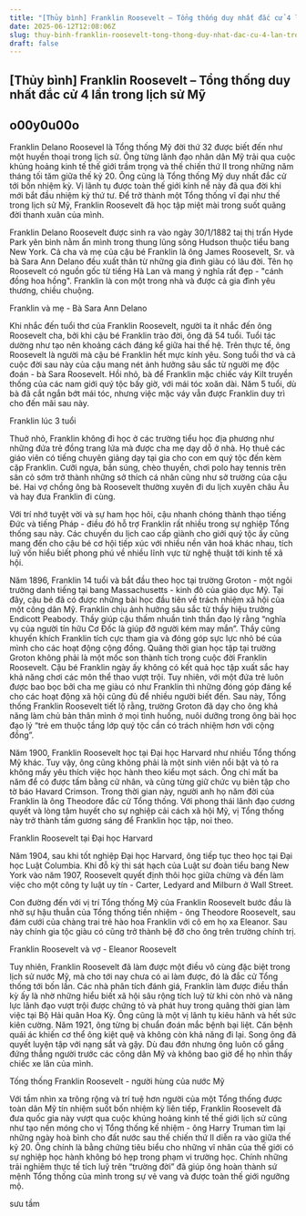 ```yaml
---
title: "[Thủy bình] Franklin Roosevelt – Tổng thống duy nhất đắc cử 4 lần trong lịch sử Mỹ"
date: 2025-06-12T12:08:06Z
slug: thuy-binh-franklin-roosevelt-tong-thong-duy-nhat-dac-cu-4-lan-trong-lich-su-my
draft: false
---
```


## [Thủy bình] Franklin Roosevelt – Tổng thống duy nhất đắc cử 4 lần trong lịch sử Mỹ

## o00y0u00o

Franklin Delano Roosevel là Tổng thống Mỹ đời thứ 32 được biết đến như một huyền thoại trong lịch sử. Ông từng lãnh đạo nhân dân Mỹ trải qua cuộc khủng hoảng kinh tế thế giới trầm trọng và thế chiến thứ II trong những năm tháng tối tăm giữa thế kỷ 20. Ông cũng là Tổng thống Mỹ duy nhất đắc cử tới bốn nhiệm kỳ. Vị lãnh tụ được toàn thế giới kính nể này đã qua đời khi mới bắt đầu nhiệm kỳ thứ tư. Để trở thành một Tổng thống vĩ đại như thế trong lịch sử Mỹ, Franklin Roosevelt đã học tập miệt mài trong suốt quãng đời thanh xuân của mình.

Franklin Delano Roosevelt được sinh ra vào ngày 30/1/1882 taị thị trấn Hyde Park yên bình nằm ẩn mình trong thung lũng sông Hudson thuộc tiểu bang New York. Cả cha và mẹ của cậu bé Franklin là ông James Roosevelt, Sr. và bà Sara Ann Delano đều xuất thân từ những gia đình giàu có lâu đời. Tên họ Roosevelt có nguồn gốc từ tiếng Hà Lan và mang ý nghĩa rất đẹp - "cánh đồng hoa hồng". Franklin là con một trong nhà và được cả gia đình yêu thương, chiều chuộng.

Franklin và mẹ - Bà Sara Ann Delano



Khi nhắc đến tuổi thơ của Franklin Roosevelt, người ta ít nhắc đến ông Roosevelt cha, bởi khi cậu bé Franklin trào đời, ông đã 54 tuổi. Tuổi tác dường như tạo nên khoảng cách đáng kể giữa hai thế hệ. Trên thực tế, ông Roosevelt là người mà cậu bé Franklin hết mực kính yêu. Song tuổi thơ và cả cuộc đời sau này của cậu mang nét ảnh hưởng sâu sắc từ người mẹ độc đoán - bà Sara Roosevelt. Hồi nhỏ, bà để Franklin mặc chiếc váy Kilt truyền thống của các nam giới quý tộc bấy giờ, với mái tóc xoăn dài. Năm 5 tuổi, dù bà đã cắt ngắn bớt mái tóc, nhưng việc mặc váy vẫn được Franklin duy trì cho đến mãi sau này.

Franklin lúc 3 tuổi

Thuở nhỏ, Franklin không đi học ở các trường tiểu học địa phương như những đứa trẻ đồng trang lứa mà được cha mẹ dạy dỗ ở nhà. Họ thuê các giáo viên có tiếng chuyên giảng dạy tại gia cho con em quý tộc đến kèm cặp Franklin. Cưỡi ngựa, bắn súng, chèo thuyền, chơi polo hay tennis trên sân cỏ sớm trở thành những sở thích cá nhân cũng như sở trường của cậu bé. Hai vợ chồng ông bà Roosevelt thường xuyên đi du lịch xuyên châu Âu và hay đưa Franklin đi cùng.

Với trí nhớ tuyệt vời và sự ham học hỏi, cậu nhanh chóng thành thạo tiếng Đức và tiếng Pháp - điều đó hỗ trợ Franklin rất nhiều trong sự nghiệp Tổng thống sau này. Các chuyến du lịch cao cấp giành cho giới quý tộc ấy cũng mang đến cho cậu bé cơ hội tiếp xúc với nhiều nền văn hoá khác nhau, tích luỹ vốn hiểu biết phong phú về nhiều lĩnh vực từ nghệ thuật tới kinh tế xã hội.


Năm 1896, Franklin 14 tuổi và bắt đầu theo học tại trường Groton - một ngôi trường danh tiếng tại bang Massachusetts - kinh đô của giáo dục Mỹ. Tại đây, cậu bé đã có được những bài học đầu tiên về trách nhiệm xã hội của một công dân Mỹ. Franklin chịu ảnh hưởng sâu sắc từ thầy hiệu trưởng Endicott Peabody. Thầy giúp cậu thấm nhuần tinh thần đạo lý rằng “nghĩa vụ của người tín hữu Cơ Đốc là giúp đỡ người kém may mắn”. Thầy cũng khuyến khích Franklin tích cực tham gia và đóng góp sực lực nhỏ bé của mình cho các hoạt động cộng đồng.
Quãng thời gian học tập tại trường Groton không phải là một mốc son thành tích trong cuộc đời Franklin Roosevelt. Cậu bé Franklin ngày ấy không có kết quả học tập xuất sắc hay khả năng chơi các môn thể thao vượt trội. Tuy nhiên, với một đứa trẻ luôn được bao bọc bởi cha mẹ giàu có như Franklin thì những đóng góp đáng kể cho các hoạt động xã hội cũng đủ để nhiều người biết đến. Sau này, Tổng thống Franklin Roosevelt tiết lộ rằng, trường Groton đã dạy cho ông khả năng làm chủ bản thân mình ở mọi tình huống, nuôi dưỡng trong ông bài học đạo lý “trẻ em thuộc tầng lớp quý tộc cần có trách nhiệm hơn với cộng đồng”.


Năm 1900, Franklin Roosevelt học tại Đại học Harvard như nhiều Tổng thống Mỹ khác. Tuy vậy, ông cũng không phải là một sinh viên nổi bật và tỏ ra không mấy yêu thích việc học hành theo kiểu mọt sách. Ông chỉ mất ba năm để có được tấm bằng cử nhân, và cũng từng giữ chức vụ biên tập cho tờ báo Havard Crimson. Trong thời gian này, người anh họ năm đời của Franklin là ông Theodore đắc cử Tổng thống. Với phong thái lãnh đạo cương quyết và lòng tâm huyết cho sự nghiệp cải cách xã hội Mỹ, vị Tổng thống này trở thành tấm gương sáng để Franklin học tập, noi theo.


Franklin Roosevelt tại Đại học Harvard


Năm 1904, sau khi tốt nghiệp Đại học Harvard, ông tiếp tục theo học tại Đại học Luật Columbia. Khi đỗ kỳ thi sát hạch của Luật sư đoàn tiểu bang New York vào năm 1907, Roosevelt quyết định thôi học giữa chừng và đến làm việc cho một công ty luật uy tín - Carter, Ledyard and Milburn ở Wall Street.


Con đường đến với vị trí Tổng thống Mỹ của Franklin Roosevelt bước đầu là nhờ sự hậu thuẫn của Tổng thống tiền nhiệm - ông Theodore Roosevelt, sau đám cưới của chàng trai trẻ hào hoa Franklin với cô em họ xa Eleanor. Sau này chính gia tộc giàu có cũng trở thành bệ đỡ cho ông trên trường chính trị.

Franklin Roosevelt và vợ - Eleanor Roosevelt

Tuy nhiên, Franklin Roosevelt đã làm được một điều vô cùng đặc biệt trong lịch sử nước Mỹ, mà cho tới nay chưa có ai làm được, đó là đắc cử Tổng thống tới bốn lần. Các nhà phân tích đánh giá, Franklin làm được điều thần kỳ ấy là nhờ những hiểu biết xã hội sâu rộng tích luỹ từ khi còn nhỏ và năng lực lãnh đạo vượt trội được chứng tỏ và phát huy trong quãng thời gian làm việc tại Bộ Hải quân Hoa Kỳ. Ông cũng là một vị lãnh tụ kiêu hãnh và hết sức kiên cường. Năm 1921, ông từng bị chuẩn đoán mắc bệnh bại liệt. Căn bệnh quái ác khiến cơ thể ông kiệt quệ và không còn khả năng đi lại. Song ông đã quyết luyện tập với nạng sắt và gậy. Dù đau đớn nhưng ông luôn cố gắng đứng thẳng người trước các công dân Mỹ và không bao giờ để họ nhìn thấy chiếc xe lăn của mình.


Tống thống Franklin Roosevelt - người hùng của nước Mỹ


Với tầm nhìn xa trông rộng và trí tuệ hơn người của một Tổng thống được toàn dân Mỹ tín nhiệm suốt bốn nhiệm kỳ liên tiếp, Franklin Roosevelt đã đưa quốc gia này vượt qua cuộc khủng hoảng kinh tế thế giới lịch sử cũng như tạo nền móng cho vị Tổng thống kế nhiệm - ông Harry Truman tìm lại những ngày hoà bình cho đất nước sau thế chiến thứ II diễn ra vào giữa thế kỷ 20. Ông chính là bằng chứng tiêu biểu cho những vĩ nhân của thế giới có sự nghiệp học hành không bó hẹp trong phạm vi trường học. Chính những trải nghiêm thực tế tích luỹ trên “trường đời” đã giúp ông hoàn thành sứ mệnh Tổng thống của mình trong sự vẻ vang và được toàn thế giới ngưỡng mộ.

sưu tầm